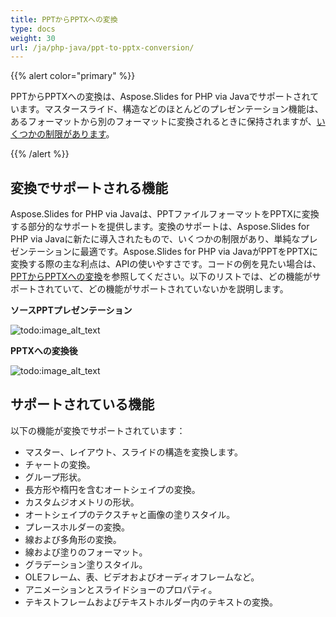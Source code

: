 ```yaml
---
title: PPTからPPTXへの変換
type: docs
weight: 30
url: /ja/php-java/ppt-to-pptx-conversion/
---
```


{{% alert color="primary" %}} 

PPTからPPTXへの変換は、Aspose.Slides for PHP via Javaでサポートされています。マスタースライド、構造などのほとんどのプレゼンテーション機能は、あるフォーマットから別のフォーマットに変換されるときに保持されますが、[いくつかの制限があります](/slides/ja/php-java/ppt-to-pptx-conversion/)。

{{% /alert %}} 
## **変換でサポートされる機能**
Aspose.Slides for PHP via Javaは、PPTファイルフォーマットをPPTXに変換する部分的なサポートを提供します。変換のサポートは、Aspose.Slides for PHP via Javaに新たに導入されたもので、いくつかの制限があり、単純なプレゼンテーションに最適です。Aspose.Slides for PHP via JavaがPPTをPPTXに変換する際の主な利点は、APIの使いやすさです。コードの例を見たい場合は、[PPTからPPTXへの変換]()を参照してください。以下のリストでは、どの機能がサポートされていて、どの機能がサポートされていないかを説明します。

**ソースPPTプレゼンテーション**

![todo:image_alt_text](ppt-to-pptx-conversion_1.png)

**PPTXへの変換後**

![todo:image_alt_text](ppt-to-pptx-conversion_2.png)

## **サポートされている機能**
以下の機能が変換でサポートされています：

- マスター、レイアウト、スライドの構造を変換します。
- チャートの変換。
- グループ形状。
- 長方形や楕円を含むオートシェイプの変換。
- カスタムジオメトリの形状。
- オートシェイプのテクスチャと画像の塗りスタイル。
- プレースホルダーの変換。
- 線および多角形の変換。
- 線および塗りのフォーマット。
- グラデーション塗りスタイル。
- OLEフレーム、表、ビデオおよびオーディオフレームなど。
- アニメーションとスライドショーのプロパティ。
- テキストフレームおよびテキストホルダー内のテキストの変換。